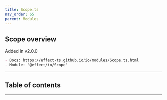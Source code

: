 ```yaml
---
title: Scope.ts
nav_order: 65
parent: Modules
---
```


## Scope overview

Added in v2.0.0

```md
- Docs: https://effect-ts.github.io/io/modules/Scope.ts.html
- Module: "@effect/io/Scope"
```

---

<h2 class="text-delta">Table of contents</h2>

---
